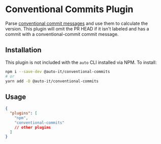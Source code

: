 # Conventional Commits Plugin

Parse [conventional commit messages](https://www.conventionalcommits.org/en/v1.0.0-beta.4/) and use them to calculate the version. This plugin will omit the PR HEAD if it isn't labeled and has a commit with a conventional-commit commit message.

## Installation

This plugin is not included with the `auto` CLI installed via NPM. To install:

```bash
npm i --save-dev @auto-it/conventional-commits
# or
yarn add -D @auto-it/conventional-commits
```

## Usage

```json
{
  "plugins": [
    "npm",
    "conventional-commits"
    // other plugins
  ]
}
```
